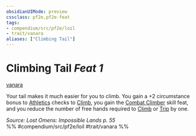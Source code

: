 ```yaml
---
obsidianUIMode: preview
cssclass: pf2e,pf2e-feat
tags:
- compendium/src/pf2e/loil
- trait/vanara
aliases: ["Climbing Tail"]
---
```

# Climbing Tail  *Feat 1*  
[vanara](../../rules/traits/vanara-loil.md)  


Your tail makes it much easier for you to climb. You gain a +2 circumstance bonus to [Athletics](../skills.md#Athletics) checks to [Climb](../../rules/actions/climb.md), you gain the [Combat Climber](combat-climber.md) skill feat, and you reduce the number of free hands required to [Climb](../../rules/actions/climb.md) or [Trip](../../rules/actions/trip.md) by one.

*Source: Lost Omens: Impossible Lands p. 55*  
%% #compendium/src/pf2e/loil #trait/vanara %%